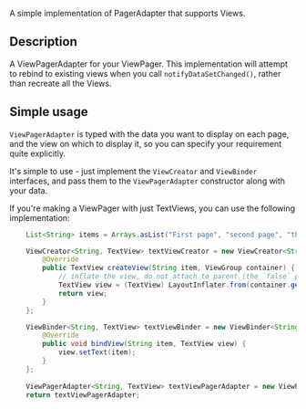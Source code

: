 A simple implementation of PagerAdapter that supports Views.

## Description

A ViewPagerAdapter for your ViewPager. This implementation will attempt to rebind to existing views when you call `notifyDataSetChanged()`, rather than recreate all the Views.

## Simple usage

`ViewPagerAdapter` is typed with the data you want to display on each page, and the view on which to display it, so you can specify your requirement quite explicitly. 

It's simple to use - just implement the `ViewCreator` and `ViewBinder` interfaces, and pass them to the `ViewPagerAdapter` constructor along with your data.

If you're making a ViewPager with just TextViews, you can use the following implementation:

```java
    List<String> items = Arrays.asList("First page", "second page", "third page");

    ViewCreator<String, TextView> textViewCreator = new ViewCreator<String, TextView>() {
        @Override
        public TextView createView(String item, ViewGroup container) {
            // inflate the view, do not attach to parent (the `false` param at the end of the `inflate()`)
            TextView view = (TextView) LayoutInflater.from(container.getContext()).inflate(R.layout.view_my_text_view, container, false);
            return view;
        }
    };

    ViewBinder<String, TextView> textViewBinder = new ViewBinder<String, TextView>() {
        @Override
        public void bindView(String item, TextView view) {
            view.setText(item);
        }
    };
    
    ViewPagerAdapter<String, TextView> textViewPagerAdapter = new ViewPagerAdapter<>(items, textViewCreator, textViewBinder);
    return textViewPagerAdapter;
```
